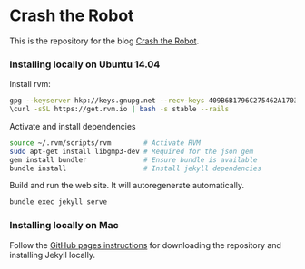 # Crash the Robot

This is the repository for the blog [Crash the Robot][1]. 

### Installing locally on Ubuntu 14.04

Install rvm:
```bash
gpg --keyserver hkp://keys.gnupg.net --recv-keys 409B6B1796C275462A1703113804BB82D39DC0E3 
\curl -sSL https://get.rvm.io | bash -s stable --rails
```

Activate and install dependencies
```bash
source ~/.rvm/scripts/rvm        # Activate RVM
sudo apt-get install libgmp3-dev # Required for the json gem
gem install bundler              # Ensure bundle is available
bundle install                   # Install jekyll dependencies
```

Build and run the web site. It will autoregenerate automatically.
```bash
bundle exec jekyll serve
```

### Installing locally on Mac

Follow the [GitHub pages instructions][2] for downloading the repository and installing Jekyll locally.

[1]: http://www.crashtherobot.com/ 
[2]: https://help.github.com/articles/setting-up-your-github-pages-site-locally-with-jekyll/
